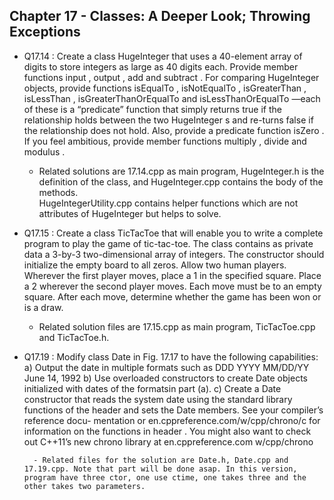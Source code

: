 ## Chapter 17 - Classes: A Deeper Look; Throwing Exceptions

- Q17.14 : Create a class HugeInteger that uses a 40-element array of digits to store integers as large as 40 digits each. Provide member functions input ,  output , add and subtract . For comparing HugeInteger objects, provide functions isEqualTo , isNotEqualTo , isGreaterThan , isLessThan ,  isGreaterThanOrEqualTo and isLessThanOrEqualTo —each of these is a “predicate” function that simply returns true if the relationship holds between the two  HugeInteger s and re-turns false if the relationship does not hold. Also, provide a predicate function isZero . If you feel ambitious, provide member  functions multiply , divide and modulus .

    - Related solutions are 17.14.cpp as main program, HugeInteger.h is the definition of the class, and HugeInteger.cpp contains the body of the methods.  
    HugeIntegerUtility.cpp contains helper functions which are not attributes of HugeInteger but helps to solve.

- Q17.15 : Create a class TicTacToe that will enable you to write a complete program to play the game of tic-tac-toe. The class contains as private data a 3-by-3 two-dimensional array of integers. The constructor should initialize the empty board to all zeros. Allow two human players. Wherever the first 
player moves, place a 1 in the specified square. Place a 2 wherever the second player moves. Each move must be to an empty square. After each move, 
determine whether the game has been won or is a draw. 

    - Related solution files are 17.15.cpp as main program, TicTacToe.cpp and TicTacToe.h. 

- Q17.19 : Modify class Date in Fig. 17.17 to have the following capabilities:
    a) Output the date in multiple formats such as
    DDD YYYY
    MM/DD/YY
    June 14, 1992
    b) Use overloaded constructors to create Date objects initialized with dates of the formatsin part (a).
    c) Create a Date constructor that reads the system date using the standard library functions of the <ctime> header and sets the Date members. See your compiler’s reference docu-
    mentation or en.cppreference.com/w/cpp/chrono/c for information on the functions in header <ctime> . You might also want to check out C++11’s new chrono library at en.cppreference.com w/cpp/chrono

        - Related files for the solution are Date.h, Date.cpp and 17.19.cpp. Note that part will be done asap. In this version, program have three ctor, one use ctime, one takes three and the other takes two parameters.